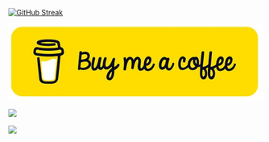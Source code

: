 [![GitHub Streak](https://streak-stats.demolab.com?user=Belfagor2005&theme=sunset-gradient&hide_border=true&locale=it&date_format=j%20M%5B%20Y%5D)](https://git.io/streak-stats)

<a href="https://Ko-fi.com/lululla"><img src="https://github.com/Belfagor2005/pluginspanel/blob/main/screenshot/buymeacoffee.jpg?raw=true"></a>


<img src="https://github-readme-activity-graph.vercel.app/graph?username=Belfagor2005&theme=react"></a>

![](https://komarev.com/ghpvc/?username=Belfagor2005)



